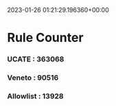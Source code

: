2023-01-26 01:21:29.196360+00:00
# Rule Counter 
 ### UCATE : 363068

 ### Veneto : 90516

 ### Allowlist : 13928